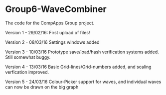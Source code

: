 # Group6-WaveCombiner
The code for the CompApps Group project.

Version 1 - 29/02/16: First upload of files!

Version 2 - 08/03/16 Settings windows added

Version 3 - 10/03/16 Prototype save/load/hash verification systems added. Still somewhat buggy.

Version 4 - 13/03/16 Basic Grid-lines/Grid-numbers added, and scaling verfication improved.

Version 5 - 24/03/16 Colour-Picker support for waves, and individual waves can now be drawn on the big graph